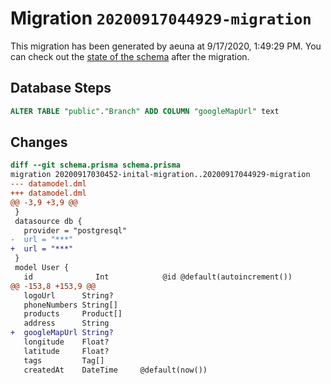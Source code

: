 # Migration `20200917044929-migration`

This migration has been generated by aeuna at 9/17/2020, 1:49:29 PM.
You can check out the [state of the schema](./schema.prisma) after the migration.

## Database Steps

```sql
ALTER TABLE "public"."Branch" ADD COLUMN "googleMapUrl" text   
```

## Changes

```diff
diff --git schema.prisma schema.prisma
migration 20200917030452-inital-migration..20200917044929-migration
--- datamodel.dml
+++ datamodel.dml
@@ -3,9 +3,9 @@
 }
 datasource db {
   provider = "postgresql"
-  url = "***"
+  url = "***"
 }
 model User {
   id              Int            @id @default(autoincrement())
@@ -153,8 +153,9 @@
   logoUrl      String?
   phoneNumbers String[]
   products     Product[]
   address      String
+  googleMapUrl String?
   longitude    Float?
   latitude     Float?
   tags         Tag[]
   createdAt    DateTime     @default(now())
```


